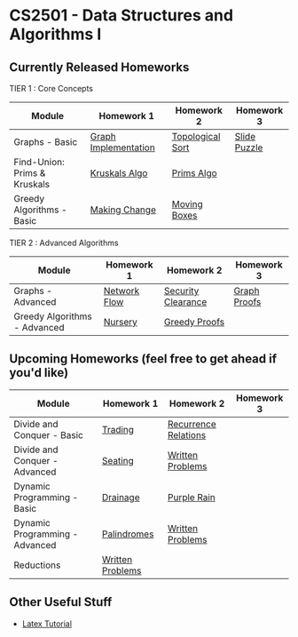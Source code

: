 CS2501 - Data Structures and Algorithms I
===============================

<a name="introduction"></a>Currently Released Homeworks
--------------------------------------- 

TIER 1 : Core Concepts

| Module | Homework 1 | Homework 2 | Homework 3 |
|--------------|------------------|------------------|------------------|
| Graphs - Basic  | <a href="./graphs-basic/graphs-basic-01.pdf">Graph Implementation</a> | <a href="./graphs-basic/tasks.pdf">Topological Sort</a> | <a href="./graphs-basic/slidepuzzle.pdf">Slide Puzzle</a> |
| Find-Union: Prims & Kruskals | <a href="./find-union/kruskals.pdf">Kruskals Algo | <a href="./find-union/prims.pdf">Prims Algo</a> | |
| Greedy Algorithms - Basic  | <a href="./greedy-basic/makingChange.pdf">Making Change</a> | <a href="./greedy-basic/movingBoxes.pdf">Moving Boxes</a> | |

TIER 2 : Advanced Algorithms

| Module | Homework 1 | Homework 2 | Homework 3 |
|--------------|------------------|------------------|------------------|
| Graphs - Advanced | <a href="./graphs-advanced/scheduling.pdf">Network Flow</a> | <a href="./graphs-advanced/securityClearance.pdf">Security Clearance</a> | <a href="./graphs-advanced/graphProofs.pdf">Graph Proofs</a> |
| Greedy Algorithms - Advanced | <a href="./greedy-advanced/daycare.pdf">Nursery</a> | <a href="./greedy-advanced/greedyProofs.pdf">Greedy Proofs</a> | |


<a name="other"></a>Upcoming Homeworks (feel free to get ahead if you'd like)
---------------------------------------

| Module | Homework 1 | Homework 2 | Homework 3 | 
|--------------|------------------|------------------|------------------| 
| Divide and Conquer - Basic  | <a href="./divideconq-basic/trading.pdf">Trading</a> | <a href="./divideconq-basic/recurrenceRelations.pdf">Recurrence Relations</a> | |
| Divide and Conquer - Advanced  | <a href="./divideconq-advanced/seating.pdf">Seating</a> | <a href="./divideconq-advanced/divConProofs.pdf">Written Problems</a> | | 
| Dynamic Programming - Basic  | <a href="./dynamic-basic/drainage.pdf">Drainage</a> | <a href="./dynamic-basic/purplerain.pdf">Purple Rain</a> | | 
| Dynamic Programming - Advanced | <a href="./dynamic-advanced/palindromes.pdf">Palindromes</a> | <a href="./dynamic-advanced/proofs.pdf">Written Problems</a> | |
| Reductions  | <a href="./reductions/reductions.pdf">Written Problems</a> | | |

<a name="other"></a>Other Useful Stuff
---------------------------------------

- [Latex Tutorial](./latexTutorial.pdf) 
